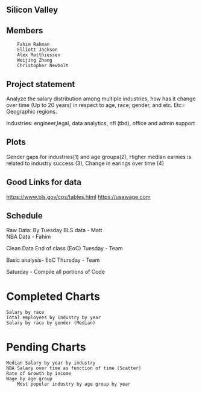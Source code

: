 ## Silicon Valley

## Members

        Fahim Rahman
        Elliott Jackson
        Alex Matthiessen
        Weijing Zhang
        Christopher Newbolt

## Project statement

Analyze the salary distribution among multiple industries, how has it change over time (Up to 20 years) in respect to age, race, gender, and etc.
    Etc= Geographic regions.


Industries: engineer,legal, data analytics, nfl (tbd), office and admin support

## Plots

Gender gaps for industries(1) and age groups(2), Higher median earnies is related to industry success (3), Change in earings over time (4)

## Good Links for data

https://www.bls.gov/cps/tables.html
https://usawage.com

## Schedule

Raw Data: By Tuesday
BLS data - Matt       
NBA Data - Fahim

Clean Data End of class (EoC) Tuesday - Team

Basic analysis- EoC Thursday - Team

Saturday - Compile all portions of Code

# Completed Charts
    Salary by race
    Total employees by industry by year
    Salary by race by gender (Median)
# Pending Charts
    Median Salary by year by industry
    NBA Salary over time as function of time (Scatter)
    Rate of Growth by income
    Wage by age group
        Most popular industry by age group by year
    

